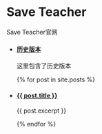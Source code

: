# Save Teacher
Save Teacher官网

<ul>
  <li>
    <h4><a href="/timeline">历史版本</a></h4>
    <p>这里包含了历史版本</p>
  </li>
  {% for post in site.posts %}
    <li>
      <h4><a href="{{ post.url }}">{{ post.title }}</a></h4>
      <p>{{ post.excerpt }}</p>
    </li>
  {% endfor %}
</ul>

<a href="https://www.bfcounter.vip/" style="display:none;"><img src="https://www.bfcounter.vip/generatepic?userid=e56e7a93-38c0-4a6f-af9f-72d6a11b6839" alt="Page Counter" border="0"></a>
